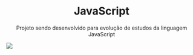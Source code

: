 <h1 align="center">
    JavaScript
</h1>

<p align="center"> Projeto sendo desenvolvido para evolução de estudos da linguagem JavaScript</p>

<img src="https://img.shields.io/badge/-javascript-green">